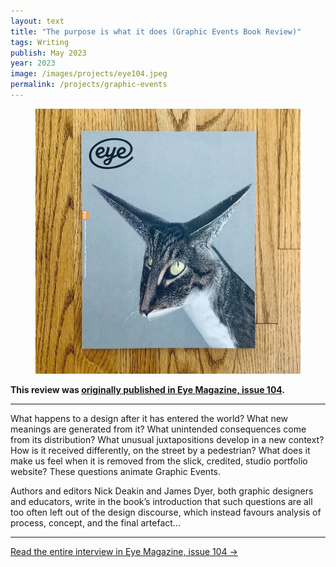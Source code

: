 ```yaml
---
layout: text
title: "The purpose is what it does (Graphic Events Book Review)"
tags: Writing
publish: May 2023
year: 2023
image: /images/projects/eye104.jpeg
permalink: /projects/graphic-events
---
```


<figure>
<img src="../images/projects/eye104.jpeg">
</figure>

**This review was [originally published in Eye Magazine, issue 104](https://www.eyemagazine.com/review/article/the-purpose-is-what-it-does).**

***

What happens to a design after it has entered the world? What new meanings are generated from it? What unintended consequences come from its distribution? What unusual juxtapositions develop in a new context? How is it received differently, on the street by a pedestrian? What does it make us feel when it is removed from the slick, credited, studio portfolio website? These questions animate Graphic Events.

Authors and editors Nick Deakin and James Dyer, both graphic designers and educators, write in the book’s introduction that such questions are all too often left out of the design discourse, which instead favours analysis of process, concept, and the final artefact...

***

[Read the entire interview in Eye Magazine, issue 104 →](https://www.eyemagazine.com/review/article/the-purpose-is-what-it-does)
